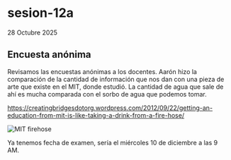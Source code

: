 # sesion-12a

28 Octubre 2025

## Encuesta anónima

Revisamos las encuestas anónimas a los docentes. Aarón hizo la comparación de la cantidad de información que nos dan con una pieza de arte que existe en el MIT, donde estudió. La cantidad de agua que sale de ahí es mucha comparada con el sorbo de agua que podemos tomar.

<https://creatingbridgesdotorg.wordpress.com/2012/09/22/getting-an-education-from-mit-is-like-taking-a-drink-from-a-fire-hose/>

![MIT firehose](https://creatingbridgesdotorg.wordpress.com/wp-content/uploads/2012/09/drinking-from-a-fire-hose.jpg)

Ya tenemos fecha de examen, sería el miércoles 10 de diciembre a las 9 AM.

